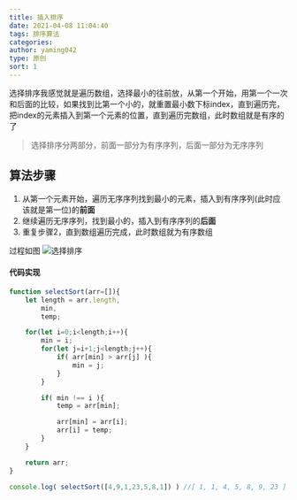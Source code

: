 ```yaml
---
title: 插入排序
date: 2021-04-08 11:04:40
tags: 排序算法
categories: 
author: yaming042
type: 原创
sort: 1
---
```


选择排序我感觉就是遍历数组，选择最小的往前放，从第一个开始，用第一个一次和后面的比较，如果找到比第一个小的，就重置最小数下标index，直到遍历完，把index的元素插入到第一个元素的位置，直到遍历完数组，此时数组就是有序的了

> 选择排序分两部分，前面一部分为有序序列，后面一部分为无序序列

## 算法步骤
1. 从第一个元素开始，遍历无序序列找到最小的元素，插入到有序序列(此时应该就是第一位)的**前面**
2. 继续遍历无序序列，找到最小的，插入到有序序列的**后面**
3. 重复步骤2，直到数组遍历完成，此时数组就为有序数组

过程如图
![选择排序](sort.gif)

#### 代码实现
```javascript
function selectSort(arr=[]){
    let length = arr.length,
        min, 
        temp;

    for(let i=0;i<length;i++){
        min = i;
        for(let j=i+1;j<length;j++){
            if( arr[min] > arr[j] ){
                min = j;
            }
        }

        if( min !== i ){
            temp = arr[min];

            arr[min] = arr[i];
            arr[i] = temp;
        }
    }

    return arr;
}

console.log( selectSort([4,9,1,23,5,8,1]) ) //[ 1, 1, 4, 5, 8, 9, 23 ]
```